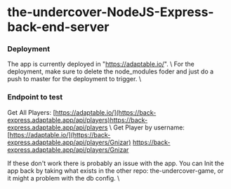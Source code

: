 # the-undercover-NodeJS-Express-back-end-server

### Deployment
The app is currently deployed in "https://adaptable.io/". \\
For the deployment, make sure to delete the node_modules foder and just do a push to master for the deployment to trigger. \\

### Endpoint to test
Get All Players: [https://adaptable.io/](https://back-express.adaptable.app/api/players)https://back-express.adaptable.app/api/players \\
Get Player by username: [https://adaptable.io/](https://back-express.adaptable.app/api/players/Gnizar) https://back-express.adaptable.app/api/players/Gnizar

If these don't work there is probably an issue with the app. You can Init the app back by taking what exists in the other repo: the-undercover-game, or it might a problem with the db config. \\


